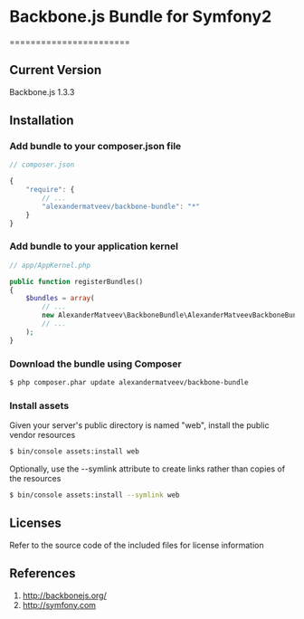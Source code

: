 # Backbone.js Bundle for Symfony2
=======================

## Current Version

Backbone.js 1.3.3

## Installation

### Add bundle to your composer.json file

``` js
// composer.json

{
    "require": {
		// ...
        "alexandermatveev/backbone-bundle": "*"
    }
}
```

### Add bundle to your application kernel

``` php
// app/AppKernel.php

public function registerBundles()
{
    $bundles = array(
        // ...
        new AlexanderMatveev\BackboneBundle\AlexanderMatveevBackboneBundle(),
        // ...
    );
}
```

### Download the bundle using Composer

``` bash
$ php composer.phar update alexandermatveev/backbone-bundle
```

### Install assets

Given your server's public directory is named "web", install the public vendor resources

``` bash
$ bin/console assets:install web
```

Optionally, use the --symlink attribute to create links rather than copies of the resources 

``` bash
$ bin/console assets:install --symlink web
```

## Licenses

Refer to the source code of the included files for license information

## References

1. http://backbonejs.org/
2. http://symfony.com
